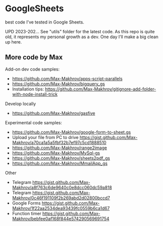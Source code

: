 # GoogleSheets
best code I've tested in Google Sheets.

UPD 2023-202... See "utils" folder for the latest code. As this repo is quite old, it represents my personal growth as a dev. One day I'll make a big clean up here.

## More code by Max

Add-on dev code samples:

 - https://github.com/Max-Makhrov/apps-script-parallels
 - https://github.com/Max-Makhrov/bigquery_gs
 - Installation tips: https://github.com/Max-Makhrov/gitignore-add-folder-with-node-install-trick

Develop locally

 - https://github.com/Max-Makhrov/gasfive

Experimental code samples:

 - https://github.com/Max-Makhrov/google-form-to-sheet.gs
 - Upload your file from PC to drive https://gist.github.com/Max-Makhrov/a70ca1a5a5fbf32b7ef97c5cd1888510
 - https://github.com/Max-Makhrov/range2image
 - https://github.com/Max-Makhrov/MySql-gs
 - https://github.com/Max-Makhrov/sheets2pdf_gs
 - https://github.com/Max-Makhrov/MmailApp_gs

Other

 - Telegram https://gist.github.com/Max-Makhrov/a8f763c6de9640c0e8dcc060dc59a818
 - Telegram https://gist.github.com/Max-Makhrov/0c46f191109f2b269abd2d02800bccd7
 - Google Forms https://gist.github.com/Max-Makhrov/1f22aa2534dea93439fc0559b6ca1d67
 - Function timer https://gist.github.com/Max-Makhrov/bebfee0af168f844e574290569691754

